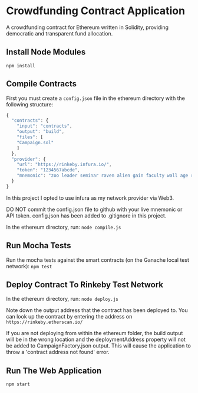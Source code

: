 # Crowdfunding Contract Application
A crowdfunding contract for Ethereum written in Solidity, providing democratic and transparent fund allocation.

## Install Node Modules
`npm install`

## Compile Contracts
First you must create a `config.json` file in the ethereum directory with the following structure:
```javascript
{
  "contracts": {
    "input": "contracts",
    "output": "build",
    "files": [
    "Campaign.sol"
    ]
  },
  "provider": {
    "url": "https://rinkeby.infura.io/",
    "token": "1234567abcde",
    "mnemonic": "zoo leader seminar raven alien gain faculty wall age relief spot elegant"
  }
}
```
In this project I opted to use infura as my network provider via Web3.

DO NOT commit the config.json file to github with your live mnemonic or API token. config.json has been added to .gitignore in this project.

In the ethereum directory, run:
`node compile.js`

## Run Mocha Tests
Run the mocha tests against the smart contracts (on the Ganache local test network):
`npm test`

## Deploy Contract To Rinkeby Test Network
In the ethereum directory, run:
`node deploy.js`

Note down the output address that the contract has been deployed to. You can look  up the contract by entering the address on `https://rinkeby.etherscan.io/`

If you are not deploying from within the ethereum folder, the build output will be in the wrong location and the deploymentAddress property will not be added to CampaignFactory.json output. This will cause the application to throw a 'contract address not found' error.

## Run The Web Application
`npm start`
